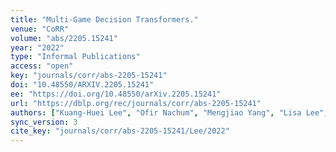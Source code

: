 ```yaml
---
title: "Multi-Game Decision Transformers."
venue: "CoRR"
volume: "abs/2205.15241"
year: "2022"
type: "Informal Publications"
access: "open"
key: "journals/corr/abs-2205-15241"
doi: "10.48550/ARXIV.2205.15241"
ee: "https://doi.org/10.48550/arXiv.2205.15241"
url: "https://dblp.org/rec/journals/corr/abs-2205-15241"
authors: ["Kuang-Huei Lee", "Ofir Nachum", "Mengjiao Yang", "Lisa Lee", "Daniel Freeman", "Winnie Xu", "Sergio Guadarrama", "Ian Fischer", "Eric Jang", "Henryk Michalewski", "Igor Mordatch"]
sync_version: 3
cite_key: "journals/corr/abs-2205-15241/Lee/2022"
---
```


